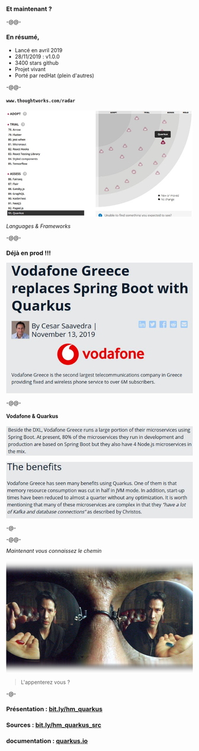 ### Et maintenant ?

-@@- 

### En résumé,

* Lancé en avril 2019
* 28/11/2019 : v1.0.0
* 3400 stars github
* Projet vivant
* Porté par redHat (plein d'autres)

-@@-
 
#### `www.thoughtworks.com/radar`
 
![](images/thoughtworks_radar.jpg)<!-- .element style="max-width:68%" -->
 
*Languages & Frameworks*<!-- .element style="color: #e57125; float: right; font-size: 80%" -->

 -@@-
 
 ### Déjà en prod !!!
 
 ![](images/vodafone.jpg)
 
 -@@-
 
 #### Vodafone & Quarkus
 
 ![](images/vodafone_01.jpg)
 
 ![](images/vodafone_02.jpg)
 
-@-
 
-@@-

*Maintenant vous connaissez le chemin*

![](images/red-pill.png)<!-- .element style="max-width: 70%" -->

> L'appenterez vous ?

-@-

### Présentation : [bit.ly/hm_quarkus](http://bit.ly/hm_quarkus)<!-- .element style="color: #e57125;" -->
### Sources : [bit.ly/hm_quarkus_src](http://bit.ly/hm_quarkus_src)<!-- .element style="color: #e57125;" -->
### documentation : [quarkus.io](https://quarkus.io/)<!-- .element style="color: #e57125;" -->